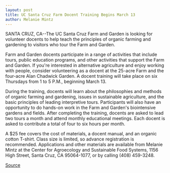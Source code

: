 ```yaml
---
layout: post
title: UC Santa Cruz Farm Docent Training Begins March 13
author: Melanie Mintz
---
```


SANTA CRUZ, CA--The UC Santa Cruz Farm and Garden is looking for  volunteer docents to help teach the principles of organic farming and  gardening to visitors who tour the Farm and Garden.

Farm and Garden docents participate in a range of activities that  include tours, public education programs, and other activities that support  the Farm and Garden. If you're interested in alternative agriculture and enjoy  working with people, consider volunteering as a docent at the 25-acre Farm  and the four-acre Alan Chadwick Garden. A docent training will take place on  six Thursdays from 1 to 5 P.M., beginning March 13.

During the training, docents will learn about the philosophies and  methods of organic farming and gardening, issues in sustainable agriculture,  and the basic principles of leading interpretive tours.  Participants will also have an opportunity to do hands-on work in the Farm  and Garden's biointensive gardens and fields. After completing the training,  docents are asked to lead two tours a month and attend monthly educational  meetings. Each docent is asked to contribute a total of four to six hours per  month.

A $25 fee covers the cost of materials, a docent manual, and an  organic cotton T-shirt. Class size is limited, so advance registration is  recommended. Applications and other materials are available from Melanie  Mintz at the Center for Agroecology and Sustainable Food Systems, 1156  High Street, Santa Cruz, CA 95064-1077, or by calling (408) 459-3248.

[Source](http://www1.ucsc.edu/news_events/press_releases/archive/96-97/02-97/021797-UCSC_Farm_and_Garde.html "Permalink to 021797-UCSC_Farm_and_Garde")

